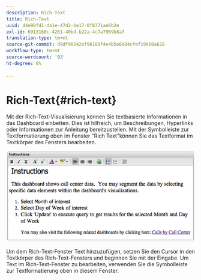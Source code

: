 ```yaml
---
description: Rich-Text
title: Rich-Text
uuid: d4e98fd1-da1e-47d2-be17-0f8771ae6b2e
exl-id: 6913160c-4261-40bd-b22a-4c7a7969b8a7
translation-type: tm+mt
source-git-commit: d9df90242ef96188f4e4b5e6d04cfef196b0a628
workflow-type: tm+mt
source-wordcount: '93'
ht-degree: 6%

---
```


# Rich-Text{#rich-text}

Mit der Rich-Text-Visualisierung können Sie textbasierte Informationen in das Dashboard einbetten. Dies ist hilfreich, um Beschreibungen, Hyperlinks oder Informationen zur Anleitung bereitzustellen. Mit der Symbolleiste zur Textformatierung oben im Fenster &quot;Rich Text&quot;können Sie das Textformat im Textkörper des Fensters bearbeiten.

![](assets/rich_text.png)

Um dem Rich-Text-Fenster Text hinzuzufügen, setzen Sie den Cursor in den Textkörper des Rich-Text-Fensters und beginnen Sie mit der Eingabe. Um Text im Rich-Text-Fenster zu bearbeiten, verwenden Sie die Symbolleiste zur Textformatierung oben in diesem Fenster.
